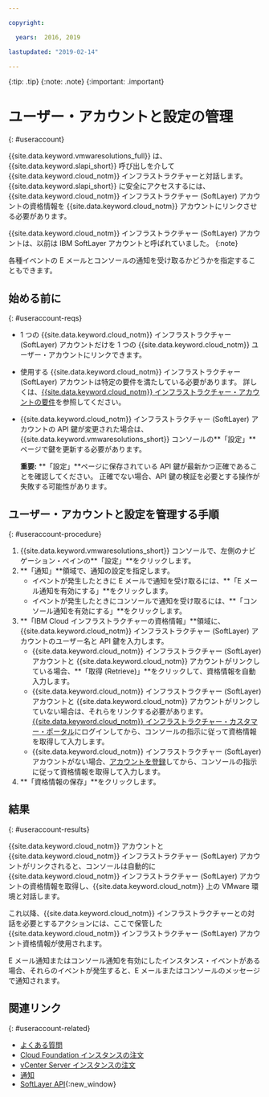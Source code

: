```yaml
---

copyright:

  years:  2016, 2019

lastupdated: "2019-02-14"

---
```


{:tip: .tip}
{:note: .note}
{:important: .important}

# ユーザー・アカウントと設定の管理
{: #useraccount}

{{site.data.keyword.vmwaresolutions_full}} は、{{site.data.keyword.slapi_short}} 呼び出しを介して {{site.data.keyword.cloud_notm}} インフラストラクチャーと対話します。 {{site.data.keyword.slapi_short}} に安全にアクセスするには、{{site.data.keyword.cloud_notm}} インフラストラクチャー (SoftLayer) アカウントの資格情報を {{site.data.keyword.cloud_notm}} アカウントにリンクさせる必要があります。

{{site.data.keyword.cloud_notm}} インフラストラクチャー (SoftLayer) アカウントは、以前は IBM SoftLayer アカウントと呼ばれていました。
{:note}

各種イベントの E メールとコンソールの通知を受け取るかどうかを指定することもできます。

## 始める前に
{: #useraccount-reqs}

* 1 つの {{site.data.keyword.cloud_notm}} インフラストラクチャー (SoftLayer) アカウントだけを 1 つの {{site.data.keyword.cloud_notm}} ユーザー・アカウントにリンクできます。
* 使用する {{site.data.keyword.cloud_notm}} インフラストラクチャー (SoftLayer) アカウントは特定の要件を満たしている必要があります。 詳しくは、[{{site.data.keyword.cloud_notm}} インフラストラクチャー・アカウントの要件](/docs/services/vmwaresolutions/vmonic?topic=vmware-solutions-slaccountrequirement)を参照してください。
* {{site.data.keyword.cloud_notm}} インフラストラクチャー (SoftLayer) アカウントの API 鍵が変更された場合は、{{site.data.keyword.vmwaresolutions_short}} コンソールの**「設定」**ページで鍵を更新する必要があります。

   **重要:** **「設定」**ページに保存されている API 鍵が最新かつ正確であることを確認してください。 正確でない場合、API 鍵の検証を必要とする操作が失敗する可能性があります。

## ユーザー・アカウントと設定を管理する手順
{: #useraccount-procedure}

1. {{site.data.keyword.vmwaresolutions_short}} コンソールで、左側のナビゲーション・ペインの**「設定」**をクリックします。
2. **「通知」**領域で、通知の設定を指定します。
   * イベントが発生したときに E メールで通知を受け取るには、**「E メール通知を有効にする」**をクリックします。
   * イベントが発生したときにコンソールで通知を受け取るには、**「コンソール通知を有効にする」**をクリックします。
3. **「IBM Cloud インフラストラクチャーの資格情報」**領域に、{{site.data.keyword.cloud_notm}} インフラストラクチャー (SoftLayer) アカウントのユーザー名と API 鍵を入力します。
   * {{site.data.keyword.cloud_notm}} インフラストラクチャー (SoftLayer) アカウントと {{site.data.keyword.cloud_notm}} アカウントがリンクしている場合、**「取得 (Retrieve)」**をクリックして、資格情報を自動入力します。
   * {{site.data.keyword.cloud_notm}} インフラストラクチャー (SoftLayer) アカウントと {{site.data.keyword.cloud_notm}} アカウントがリンクしていない場合は、それらをリンクする必要があります。 [{{site.data.keyword.cloud_notm}} インフラストラクチャー・カスタマー・ポータル](https://control.softlayer.com/)にログインしてから、コンソールの指示に従って資格情報を取得して入力します。
   * {{site.data.keyword.cloud_notm}} インフラストラクチャー (SoftLayer) アカウントがない場合、[アカウントを登録](/docs/services/vmwaresolutions/vmonic?topic=vmware-solutions-signing_softlayer_account)してから、コンソールの指示に従って資格情報を取得して入力します。
4. **「資格情報の保存」**をクリックします。

## 結果
{: #useraccount-results}

{{site.data.keyword.cloud_notm}} アカウントと {{site.data.keyword.cloud_notm}} インフラストラクチャー (SoftLayer) アカウントがリンクされると、コンソールは自動的に {{site.data.keyword.cloud_notm}} インフラストラクチャー (SoftLayer) アカウントの資格情報を取得し、{{site.data.keyword.cloud_notm}} 上の VMware 環境と対話します。

これ以降、{{site.data.keyword.cloud_notm}} インフラストラクチャーとの対話を必要とするアクションには、ここで保管した {{site.data.keyword.cloud_notm}} インフラストラクチャー (SoftLayer) アカウント資格情報が使用されます。

E メール通知またはコンソール通知を有効にしたインスタンス・イベントがある場合、それらのイベントが発生すると、E メールまたはコンソールのメッセージで通知されます。

## 関連リンク
{: #useraccount-related}

* [よくある質問](/docs/services/vmwaresolutions/vmonic?topic=vmware-solutions-faq)
* [Cloud Foundation インスタンスの注文](/docs/services/vmwaresolutions/sddc?topic=vmware-solutions-sd_orderinginstance)
* [vCenter Server インスタンスの注文](/docs/services/vmwaresolutions/vcenter?topic=vmware-solutions-vc_orderinginstance)
* [通知](/docs/services/vmwaresolutions/vmonic?topic=vmware-solutions-notifications)
* [SoftLayer API](/docs/customer-portal?topic=customer-portal-customerportal_api){:new_window}
